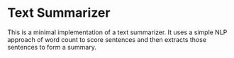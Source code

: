 # Text Summarizer

This is a minimal implementation of a text summarizer. It uses a simple NLP approach of word count to score sentences and then extracts those sentences to form a summary.